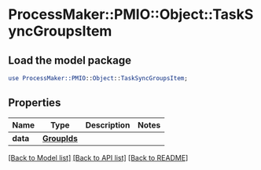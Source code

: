 # ProcessMaker::PMIO::Object::TaskSyncGroupsItem

## Load the model package
```perl
use ProcessMaker::PMIO::Object::TaskSyncGroupsItem;
```

## Properties
Name | Type | Description | Notes
------------ | ------------- | ------------- | -------------
**data** | [**GroupIds**](GroupIds.md) |  | 

[[Back to Model list]](../README.md#documentation-for-models) [[Back to API list]](../README.md#documentation-for-api-endpoints) [[Back to README]](../README.md)



